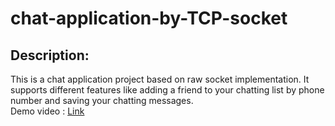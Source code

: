 # chat-application-by-TCP-socket
## Description:
This is a chat application project based on raw socket implementation. It supports different features like adding a friend to your chatting list by phone number and saving your chatting messages.
<br />
Demo video : [Link](https://www.youtube.com/watch?v=YU2jfeCA990)
